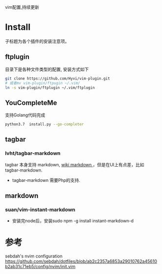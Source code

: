 vim配置,持续更新

# Install 
子标题为各个插件的安装注意项。 

##  ftplugin
目录下是各种文件类型的配置, 安装方式如下
```bash 
git clone https://github.com/Hyvi/vim-plugin.git
# 或者mv vim-plugin/ftpugin ~/.vim/
ln -s vim-plugin/ftplugin ~/.vim/ftplugin
````

## YouCompleteMe
支持Golang代码完成
```bash
python3.7  install.py --go-completer
```

## tagbar 

### lvht/tagbar-markdown
tagbar 本身支持 markdown, [ wiki markdown ](https://github.com/majutsushi/tagbar/wiki#markdown)，但是在UI上有点差，比如tagbar-markdown.  

- tagbar-markdown 需要Php的支持. 

## markdown
### suan/vim-instant-markdown 

- 安装完node后，安装sudo npm -g install instant-markdown-d 

# 参考

sebdah's nvim configuration  
https://github.com/sebdah/dotfiles/blob/ab2c2357a6853a29010762a45610b2ab31c71eb5/config/nvim/init.vim  

